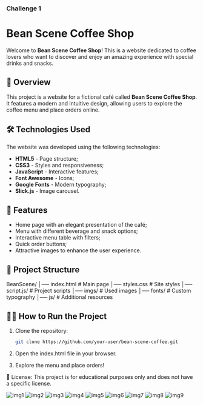 ### Challenge 1 ###

# Bean Scene Coffee Shop

Welcome to **Bean Scene Coffee Shop**! This is a website dedicated to coffee lovers who want to discover and enjoy an amazing experience with special drinks and snacks.

## 🚀 Overview

This project is a website for a fictional café called **Bean Scene Coffee Shop**. It features a modern and intuitive design, allowing users to explore the coffee menu and place orders online.

## 🛠 Technologies Used

The website was developed using the following technologies:

- **HTML5** - Page structure;
- **CSS3** - Styles and responsiveness;
- **JavaScript** - Interactive features;
- **Font Awesome** - Icons;
- **Google Fonts** - Modern typography;
- **Slick.js** - Image carousel.

## 🌟 Features

- Home page with an elegant presentation of the café;
- Menu with different beverage and snack options;
- Interactive menu table with filters;
- Quick order buttons;
- Attractive images to enhance the user experience.

## 📂 Project Structure

BeanScene/ │── index.html # Main page │── styles.css # Site styles │── script.js/ # Project scripts │── imgs/ # Used images │── fonts/ # Custom typography │── js/ # Additional resources


## 🏃‍♂️ How to Run the Project

1. Clone the repository:
   ```sh
   git clone https://github.com/your-user/bean-scene-coffee.git
2. Open the index.html file in your browser.

3. Explore the menu and place orders!


📝 License:
This project is for educational purposes only and does not have a specific license.


![img1](https://github.com/user-attachments/assets/9913bb4c-98f6-4c32-a7e6-06ce98e9f8a5)
![img2](https://github.com/user-attachments/assets/13b29d57-c3eb-408e-beee-e212ec93fabd)
![img3](https://github.com/user-attachments/assets/1f2cf94f-a658-4736-9c5e-a326a779d0bd)
![img4](https://github.com/user-attachments/assets/7a97f578-a491-4710-b0f2-68de0baf0e0a)
![img5](https://github.com/user-attachments/assets/4e7a4482-906c-4f1f-af83-bb8602616a60)
![img6](https://github.com/user-attachments/assets/1b7194e5-ab6c-40ba-a369-4c20f3f6ad9a)
![img7](https://github.com/user-attachments/assets/fc251d84-7d61-4dce-b085-6270b302b9c4)
![img8](https://github.com/user-attachments/assets/6d864db8-ad06-41a8-a202-153376c0bb88)
![img9](https://github.com/user-attachments/assets/7345d037-add1-4252-8339-0b01305ee149)

